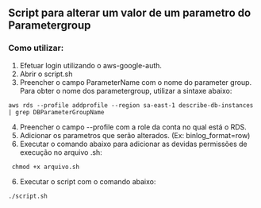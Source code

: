 ## Script para alterar um valor de um parametro do Parametergroup

### Como utilizar:

1. Efetuar login utilizando o aws-google-auth.
2. Abrir o script.sh
3. Preencher o campo ParameterName com o nome do parameter group. Para obter o nome dos parametergroup, utilizar a sintaxe abaixo: 

``` aws rds --profile addprofile --region sa-east-1 describe-db-instances | grep DBParameterGroupName ```

4. Preencher o campo --profile com a role da conta no qual está o RDS.
5. Adicionar os parametros que serão alterados. (Ex: binlog_format=row)
5. Executar o comando abaixo para adicionar as devidas permissões de execução no arquivo .sh:

```  chmod +x arquivo.sh ```

6. Executar o script com o comando abaixo:

``` ./script.sh ```
